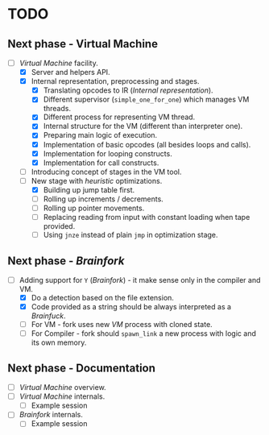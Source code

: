 # TODO

## Next phase - Virtual Machine

- [ ] *Virtual Machine* facility.
  - [x] Server and helpers API.
  - [x] Internal representation, preprocessing and stages.
    - [x] Translating opcodes to IR (*Internal representation*).
    - [x] Different supervisor (`simple_one_for_one`) which manages VM threads.
    - [x] Different process for representing VM thread.
    - [x] Internal structure for the VM (different than interpreter one).
    - [x] Preparing main logic of execution.
    - [x] Implementation of basic opcodes (all besides loops and calls).
    - [x] Implementation for looping constructs.
    - [x] Implementation for call constructs.
  - [ ] Introducing concept of stages in the VM tool.
  - [ ] New stage with *heuristic* optimizations.
    - [x] Building up jump table first.
    - [ ] Rolling up increments / decrements.
    - [ ] Rolling up pointer movements.
    - [ ] Replacing reading from input with constant loading when tape provided.
    - [ ] Using `jnze` instead of plain `jmp` in optimization stage.

## Next phase - *Brainfork*

- [ ] Adding support for `Y` (*Brainfork*) - it make sense only in the compiler and VM.
  - [x] Do a detection based on the file extension.
  - [x] Code provided as a string should be always interpreted as a *Brainfuck*.
  - [ ] For VM - fork uses new *VM* process with cloned state.
  - [ ] For Compiler - fork should `spawn_link` a new process with logic and its own memory.

## Next phase - Documentation

- [ ] *Virtual Machine* overview.
- [ ] *Virtual Machine* internals.
  - [ ] Example session
- [ ] *Brainfork* internals.
  - [ ] Example session
